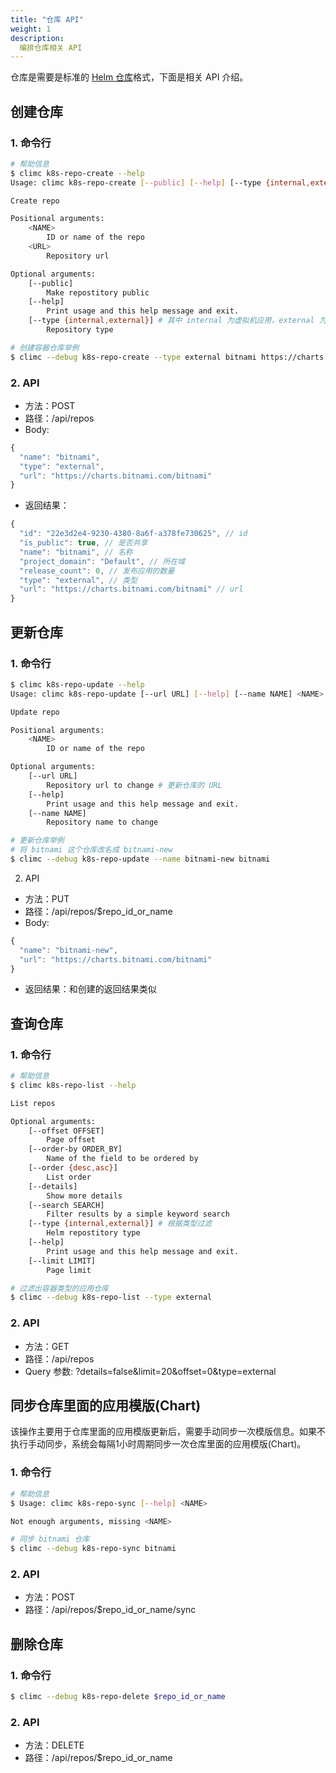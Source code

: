```yaml
---
title: "仓库 API"
weight: 1
description:
  编排仓库相关 API
---
```


仓库是需要是标准的 [Helm 仓库](https://helm.sh/zh/docs/helm/helm_repo/)格式，下面是相关 API 介绍。

## 创建仓库

### 1. 命令行

```bash
# 帮助信息
$ climc k8s-repo-create --help
Usage: climc k8s-repo-create [--public] [--help] [--type {internal,external}] <NAME> <URL>

Create repo

Positional arguments:
    <NAME>
        ID or name of the repo
    <URL>
        Repository url

Optional arguments:
    [--public]
        Make repostitory public
    [--help]
        Print usage and this help message and exit.
    [--type {internal,external}] # 其中 internal 为虚拟机应用，external 为容器应用
        Repository type

# 创建容器仓库举例
$ climc --debug k8s-repo-create --type external bitnami https://charts.bitnami.com/bitnami
```

### 2. API

- 方法：POST
- 路径：/api/repos
- Body:

```javascript
{
  "name": "bitnami",
  "type": "external",
  "url": "https://charts.bitnami.com/bitnami"
}
```

- 返回结果：

```javascript
{
  "id": "22e3d2e4-9230-4380-8a6f-a378fe730625", // id
  "is_public": true, // 是否共享
  "name": "bitnami", // 名称
  "project_domain": "Default", // 所在域
  "release_count": 0, // 发布应用的数量
  "type": "external", // 类型
  "url": "https://charts.bitnami.com/bitnami" // url
}
```

## 更新仓库

### 1. 命令行

```bash
$ climc k8s-repo-update --help
Usage: climc k8s-repo-update [--url URL] [--help] [--name NAME] <NAME>

Update repo

Positional arguments:
    <NAME>
        ID or name of the repo

Optional arguments:
    [--url URL]
        Repository url to change # 更新仓库的 URL
    [--help]
        Print usage and this help message and exit.
    [--name NAME]
        Repository name to change

# 更新仓库举例
# 将 bitnami 这个仓库改名成 bitnami-new
$ climc --debug k8s-repo-update --name bitnami-new bitnami
```

2. API

- 方法：PUT
- 路径：/api/repos/$repo_id_or_name
- Body:

```javascript
{
  "name": "bitnami-new",
  "url": "https://charts.bitnami.com/bitnami"
}
```

- 返回结果：和创建的返回结果类似

## 查询仓库

### 1. 命令行

```bash
# 帮助信息
$ climc k8s-repo-list --help

List repos

Optional arguments:
    [--offset OFFSET]
        Page offset
    [--order-by ORDER_BY]
        Name of the field to be ordered by
    [--order {desc,asc}]
        List order
    [--details]
        Show more details
    [--search SEARCH]
        Filter results by a simple keyword search
    [--type {internal,external}] # 根据类型过滤
        Helm repostitory type
    [--help]
        Print usage and this help message and exit.
    [--limit LIMIT]
        Page limit

# 过滤出容器类型的应用仓库
$ climc --debug k8s-repo-list --type external
```

### 2. API

- 方法：GET
- 路径：/api/repos
- Query 参数: ?details=false&limit=20&offset=0&type=external

## 同步仓库里面的应用模版(Chart)

该操作主要用于仓库里面的应用模版更新后，需要手动同步一次模版信息。如果不执行手动同步，系统会每隔1小时周期同步一次仓库里面的应用模版(Chart)。

### 1. 命令行

```bash
# 帮助信息
$ Usage: climc k8s-repo-sync [--help] <NAME>

Not enough arguments, missing <NAME>

# 同步 bitnami 仓库
$ climc --debug k8s-repo-sync bitnami
```

### 2. API

- 方法：POST
- 路径：/api/repos/$repo_id_or_name/sync

## 删除仓库

### 1. 命令行

```bash
$ climc --debug k8s-repo-delete $repo_id_or_name
```

### 2. API

- 方法：DELETE
- 路径：/api/repos/$repo_id_or_name